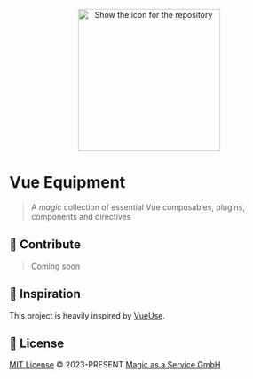 <p align="center">
  <picture>
    <source width="256" media="(prefers-color-scheme: dark)" srcset="https://raw.githubusercontent.com/magicasaservice/vue-equipment/main/packages/public/logo-light.svg">
    <source width="256" media="(prefers-color-scheme: light)" srcset="https://raw.githubusercontent.com/magicasaservice/vue-equipment/main/packages/public/logo-dark.svg">
    <img width="256" alt="Show the icon for the repository" src="https://raw.githubusercontent.com/magicasaservice/vue-equipment/main/packages/public/favicon.svg">
  </picture>
  </p>

# Vue Equipment

> A _magic_ collection of essential Vue composables, plugins, components and directives

## 🧱 Contribute

> Coming soon

## 🤝 Inspiration

This project is heavily inspired by [VueUse](https://vueuse.org).

## 📄 License

[MIT License](https://github.com/magicasaservice/vue-equipment/blob/main/LICENSE) © 2023-PRESENT [Magic as a Service GmbH](https://github.com/magicasaservice)
